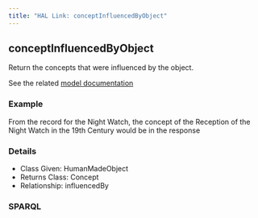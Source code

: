 ```yaml
---
title: "HAL Link: conceptInfluencedByObject"
---
```


## conceptInfluencedByObject

Return the concepts that were influenced by the object.

See the related [model documentation](/model/concept/#creation-and-influences)

### Example

From the record for the Night Watch, the concept of the Reception of the Night Watch in the 19th Century would be in the response


### Details

* Class Given: HumanMadeObject
* Returns Class: Concept
* Relationship: influencedBy


### SPARQL
```

```

